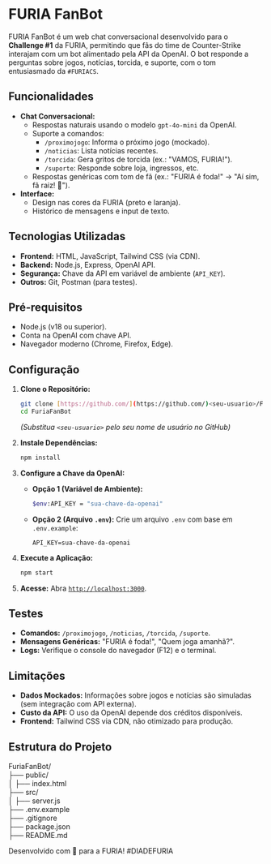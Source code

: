 # FURIA FanBot

FURIA FanBot é um web chat conversacional desenvolvido para o **Challenge #1** da FURIA, permitindo que fãs do time de Counter-Strike interajam com um bot alimentado pela API da OpenAI. O bot responde a perguntas sobre jogos, notícias, torcida, e suporte, com o tom entusiasmado da `#FURIACS`.

## Funcionalidades

* **Chat Conversacional:**
    * Respostas naturais usando o modelo `gpt-4o-mini` da OpenAI.
    * Suporte a comandos:
        * `/proximojogo`: Informa o próximo jogo (mockado).
        * `/noticias`: Lista notícias recentes.
        * `/torcida`: Gera gritos de torcida (ex.: "VAMOS, FURIA!").
        * `/suporte`: Responde sobre loja, ingressos, etc.
    * Respostas genéricas com tom de fã (ex.: "FURIA é foda!" → "Aí sim, fã raiz! 💪").
* **Interface:**
    * Design nas cores da FURIA (preto e laranja).
    * Histórico de mensagens e input de texto.

## Tecnologias Utilizadas

* **Frontend:** HTML, JavaScript, Tailwind CSS (via CDN).
* **Backend:** Node.js, Express, OpenAI API.
* **Segurança:** Chave da API em variável de ambiente (`API_KEY`).
* **Outros:** Git, Postman (para testes).

## Pré-requisitos

* Node.js (v18 ou superior).
* Conta na OpenAI com chave API.
* Navegador moderno (Chrome, Firefox, Edge).

## Configuração

1.  **Clone o Repositório:**
    ```bash
    git clone [https://github.com/](https://github.com/)<seu-usuario>/FuriaFanBot.git
    cd FuriaFanBot
    ```
    *(Substitua `<seu-usuario>` pelo seu nome de usuário no GitHub)*

2.  **Instale Dependências:**
    ```bash
    npm install
    ```

3.  **Configure a Chave da OpenAI:**
    * **Opção 1 (Variável de Ambiente):**
        ```bash
        $env:API_KEY = "sua-chave-da-openai"
        ```
    * **Opção 2 (Arquivo `.env`):**
        Crie um arquivo `.env` com base em `.env.example`:
        ```
        API_KEY=sua-chave-da-openai
        ```

4.  **Execute a Aplicação:**
    ```bash
    npm start
    ```

5.  **Acesse:** Abra [`http://localhost:3000`](http://localhost:3000).

## Testes

* **Comandos:** `/proximojogo`, `/noticias`, `/torcida`, `/suporte`.
* **Mensagens Genéricas:** "FURIA é foda!", "Quem joga amanhã?".
* **Logs:** Verifique o console do navegador (F12) e o terminal.

## Limitações

* **Dados Mockados:** Informações sobre jogos e notícias são simuladas (sem integração com API externa).
* **Custo da API:** O uso da OpenAI depende dos créditos disponíveis.
* **Frontend:** Tailwind CSS via CDN, não otimizado para produção.

## Estrutura do Projeto

FuriaFanBot/  
├── public/  
│ ├── index.html  
├── src/  
│ ├── server.js  
├── .env.example  
├── .gitignore  
├── package.json  
├── README.md


Desenvolvido com 💪 para a FURIA! #DIADEFURIA
